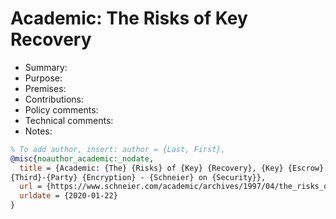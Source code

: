 # Academic: The Risks of Key Recovery

- Summary:
- Purpose:
- Premises:
- Contributions:
- Policy comments:
- Technical comments:
- Notes:

```bib
% To add author, insert: author = {Last, First},
@misc{noauthor_academic:_nodate,
  title = {Academic: {The} {Risks} of {Key} {Recovery}, {Key} {Escrow}, and {Trusted}
{Third}-{Party} {Encryption} - {Schneier} on {Security}},
  url = {https://www.schneier.com/academic/archives/1997/04/the_risks_of_key_rec.html},
  urldate = {2020-01-22}
}
```
